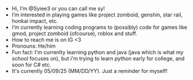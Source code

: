 -  Hi, I’m @Syiee3 or you can call me sy!
-  I’m interested in playing games like project zomboid, genshin, star rail, honkai impact, etc.
-  I’m currently learning coding programs to (possibly) code for games like gmod, project zomboid (ofcourse), roblox and stuff.
-  How to reach me is on IG <3
-  Pronouns: He/him
-  Fun fact: I'm currenlty learning python and java (java which is what my school focuses on), but i'm trying to learn python early for college, and soon for C# etc.
-  It's currently 05/09/25 (MM/DD/YY). Just a reminder for myself!
<!---
Syiee3/Syiee3 is a ✨ special ✨ repository because its `README.md` (this file) appears on your GitHub profile.
You can click the Preview link to take a look at your changes.
--->
